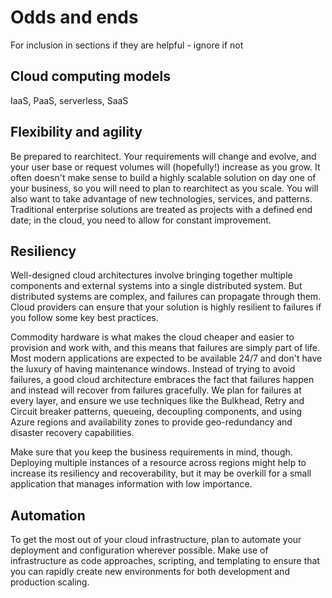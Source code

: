 # Odds and ends
For inclusion in sections if they are helpful - ignore if not

## Cloud computing models
IaaS, PaaS, serverless, SaaS

## Flexibility and agility
Be prepared to rearchitect. Your requirements will change and evolve, and your user base or request
volumes will (hopefully!) increase as you grow. It often doesn't make sense to build a highly
scalable solution on day one of your business, so you will need to plan to rearchitect as you scale.
You will also want to take advantage of new technologies, services, and patterns. Traditional
enterprise solutions are treated as projects with a defined end date; in the cloud, you need to
allow for constant improvement.

## Resiliency
Well-designed cloud architectures involve bringing together multiple components and external systems
into a single distributed system. But distributed systems are complex, and failures can propagate
through them. Cloud providers can ensure that your solution is highly resilient to failures if you
follow some key best practices.

Commodity hardware is what makes the cloud cheaper and easier to provision and work with, and this
means that failures are simply part of life. Most modern applications are expected to be available
24/7 and don't have the luxury of having maintenance windows. Instead of trying to avoid failures, a
good cloud architecture embraces the fact that failures happen and instead will recover from
failures gracefully. We plan for failures at every layer, and ensure we use techniques like the
Bulkhead, Retry and Circuit breaker patterns, queueing, decoupling components, and using Azure
regions and availability zones to provide geo-redundancy and disaster recovery capabilities.

Make sure that you keep the business requirements in mind, though. Deploying multiple instances of
a resource across regions might help to increase its resiliency and recoverability, but it may be
overkill for a small application that manages information with low importance.

## Automation
To get the most out of your cloud infrastructure, plan to automate your deployment and configuration
wherever possible. Make use of infrastructure as code approaches, scripting, and templating to
ensure that you can rapidly create new environments for both development and production scaling.
